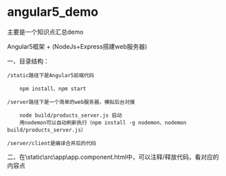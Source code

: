 # angular5_demo

主要是一个知识点汇总demo

Angular5框架 + (NodeJs+Express搭建web服务器)

一、目录结构：

	/static路径下是Angular5前端代码
  
  		npm install、npm start

	/server路径下是一个简单的web服务器，模拟后台对接

		node build/products_server.js 启动
		用nodemon可以自动刷新执行（npm install -g nodemon、nodemon build/products_server.js）
           
	/server/client是编译合并后的代码
								 
二、在\static\src\app\app.component.html中，可以注释/释放代码，看对应的内容点
